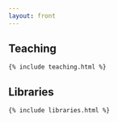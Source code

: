 ```yaml
---
layout: front
---
```


<div class="row">
  <div class="col6">
    <h2>Teaching</h2>

    {% include teaching.html %}

  </div>

  <div class="col6">
    <h2>Libraries</h2>

    {% include libraries.html %}

  </div>
</div>